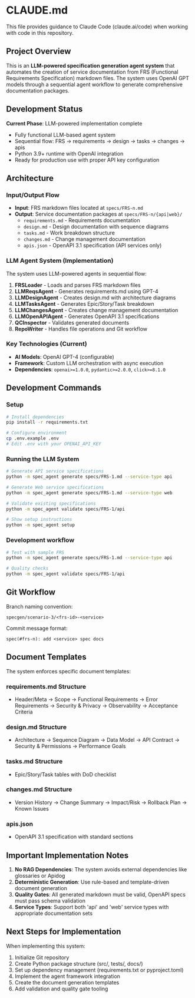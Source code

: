 # CLAUDE.md

This file provides guidance to Claude Code (claude.ai/code) when working with code in this repository.

## Project Overview

This is an **LLM-powered specification generation agent system** that automates the creation of service documentation from FRS (Functional Requirements Specification) markdown files. The system uses OpenAI GPT models through a sequential agent workflow to generate comprehensive documentation packages.

## Development Status

**Current Phase**: LLM-powered implementation complete
- Fully functional LLM-based agent system
- Sequential flow: FRS → requirements → design → tasks → changes → apis
- Python 3.9+ runtime with OpenAI integration
- Ready for production use with proper API key configuration

## Architecture

### Input/Output Flow
- **Input**: FRS markdown files located at `specs/FRS-n.md`
- **Output**: Service documentation packages at `specs/FRS-n/{api|web}/`
  - `requirements.md` - Requirements documentation
  - `design.md` - Design documentation with sequence diagrams
  - `tasks.md` - Work breakdown structure
  - `changes.md` - Change management documentation
  - `apis.json` - OpenAPI 3.1 specification (API services only)

### LLM Agent System (Implementation)
The system uses LLM-powered agents in sequential flow:
1. **FRSLoader** - Loads and parses FRS markdown files
2. **LLMReqsAgent** - Generates requirements.md using GPT-4
3. **LLMDesignAgent** - Creates design.md with architecture diagrams
4. **LLMTasksAgent** - Generates Epic/Story/Task breakdown
5. **LLMChangesAgent** - Creates change management documentation  
6. **LLMOpenAPIAgent** - Generates OpenAPI 3.1 specifications
7. **QCInspector** - Validates generated documents
8. **RepoWriter** - Handles file operations and Git workflow

### Key Technologies (Current)
- **AI Models**: OpenAI GPT-4 (configurable)
- **Framework**: Custom LLM orchestration with async execution
- **Dependencies**: `openai>=1.0.0`, `pydantic>=2.0.0`, `click>=8.1.0`

## Development Commands

### Setup
```bash
# Install dependencies
pip install -r requirements.txt

# Configure environment
cp .env.example .env
# Edit .env with your OPENAI_API_KEY
```

### Running the LLM System
```bash
# Generate API service specifications
python -m spec_agent generate specs/FRS-1.md --service-type api

# Generate Web service specifications  
python -m spec_agent generate specs/FRS-1.md --service-type web

# Validate existing specifications
python -m spec_agent validate specs/FRS-1/api

# Show setup instructions
python -m spec_agent setup
```

### Development workflow
```bash
# Test with sample FRS
python -m spec_agent generate specs/FRS-1.md --service-type api

# Quality checks
python -m spec_agent validate specs/FRS-1/api
```

## Git Workflow

Branch naming convention:
```
specgen/scenario-3/<frs-id>-<service>
```

Commit message format:
```
spec(#frs-n): add <service> spec docs
```

## Document Templates

The system enforces specific document templates:

### requirements.md Structure
- Header/Meta → Scope → Functional Requirements → Error Requirements → Security & Privacy → Observability → Acceptance Criteria

### design.md Structure
- Architecture → Sequence Diagram → Data Model → API Contract → Security & Permissions → Performance Goals

### tasks.md Structure
- Epic/Story/Task tables with DoD checklist

### changes.md Structure
- Version History → Change Summary → Impact/Risk → Rollback Plan → Known Issues

### apis.json
- OpenAPI 3.1 specification with standard sections

## Important Implementation Notes

1. **No RAG Dependencies**: The system avoids external dependencies like glossaries or Apidog
2. **Deterministic Generation**: Use rule-based and template-driven document generation
3. **Quality Gates**: All generated markdown must be valid, OpenAPI specs must pass schema validation
4. **Service Types**: Support both 'api' and 'web' service types with appropriate documentation sets

## Next Steps for Implementation

When implementing this system:
1. Initialize Git repository
2. Create Python package structure (src/, tests/, docs/)
3. Set up dependency management (requirements.txt or pyproject.toml)
4. Implement the agent framework integration
5. Create the document generation templates
6. Add validation and quality gate tooling